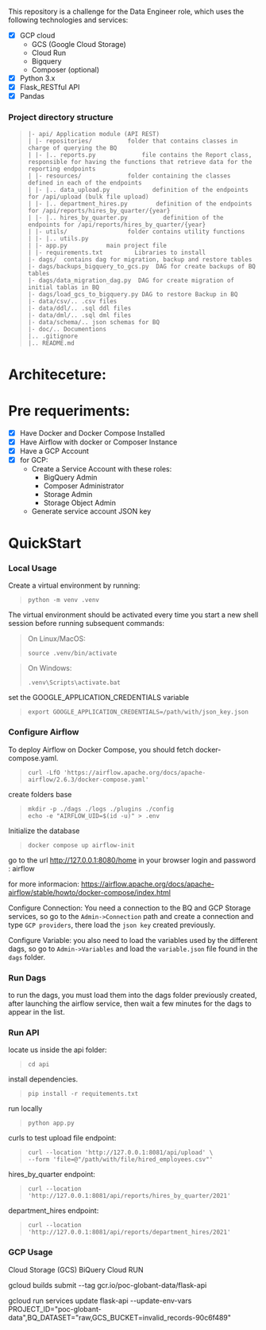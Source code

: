 This repository is a challenge for the Data Engineer role, which uses the following technologies and services: 

- [x] GCP cloud
    - GCS (Google Cloud Storage)
    - Cloud Run
    - Bigquery
    - Composer (optional) 
- [x] Python 3.x
- [x] Flask_RESTful API
- [x] Pandas

### Project directory structure

>```env
>|- api/ Application module (API REST)
>| |- repositories/          folder that contains classes in charge of querying the BQ
>| |- |.. reports.py             file contains the Report class, responsible for having the functions that retrieve data for the reporting endpoints
>| |- resources/             folder containing the classes defined in each of the endpoints
>| |- |.. data_upload.py            definition of the endpoints for /api/upload (bulk file upload)    
>| |- |.. department_hires.py        definition of the endpoints for /api/reports/hires_by_quarter/{year}
>| |- |.. hires_by_quarter.py          definition of the endpoints for /api/reports/hires_by_quarter/{year}
>| |- utils/                 folder contains utility functions 
>| |- |.. utils.py           
>| |- app.py           main project file
>| |- requirements.txt         Libraries to install 
>|- dags/  contains dag for migration, backup and restore tables
>|- dags/backups_bigquery_to_gcs.py  DAG for create backups of BQ tables
>|- dags/data_migration_dag.py  DAG for create migration of initial tablas in BQ
>|- dags/load_gcs_to_bigquery.py DAG to restore Backup in BQ
>|- data/csv/.. .csv files
>|- data/ddl/.. .sql ddl files
>|- data/dml/.. .sql dml files
>|- data/schema/.. json schemas for BQ
>|- doc/.. Documentions
>|.. .gitignore
>|.. README.md
>```
# Architeceture: 

# Pre requeriments: 
- [X] Have Docker and Docker Compose Installed
- [X] Have Airflow with docker or Composer Instance
- [X] Have a GCP Account
- [X] for GCP:
    - Create a Service Account with these roles: 
        - BigQuery Admin
        - Composer Administrator
        - Storage Admin
        - Storage Object Admin
    - Generate service account JSON key

# QuickStart

### Local Usage
Create a virtual environment by running:

>```shell
>python -m venv .venv
>
>```

The virtual environment should be activated every time you start a new shell session before running subsequent commands:

> On Linux/MacOS:
> ```shell
> source .venv/bin/activate
> ```

> On Windows:
> ```shell
> .venv\Scripts\activate.bat
> ```

set the GOOGLE_APPLICATION_CREDENTIALS variable
> ```
> export GOOGLE_APPLICATION_CREDENTIALS=/path/with/json_key.json
> ```
### Configure Airflow

To deploy Airflow on Docker Compose, you should fetch docker-compose.yaml.
> ```shell
>curl -LfO 'https://airflow.apache.org/docs/apache-airflow/2.6.3/docker-compose.yaml'
> ```

create folders base
> ```shell
> mkdir -p ./dags ./logs ./plugins ./config
> echo -e "AIRFLOW_UID=$(id -u)" > .env
> ```

Initialize the database

> ```shell
> docker compose up airflow-init
> ```

go to the url http://127.0.0.1:8080/home in your browser
login and password : airflow

for more informacion: https://airflow.apache.org/docs/apache-airflow/stable/howto/docker-compose/index.html

Configure Connection: 
You need a connection to the BQ and GCP Storage services, so go to the `Admin->Connection` path and create a connection and type `GCP providers`, there load the `json key` created previously. 

Configure Variable: 
you also need to load the variables used by the different dags, so go to `Admin->Variables` and load the `variable.json` file found in the `dags` folder.

### Run Dags

to run the dags, you must load them into the dags folder previously created, after launching the airflow service, then wait a few minutes for the dags to appear in the list. 

### Run API

locate us inside the api folder: 
> ```
> cd api
> ```

install dependencies.
> ```
> pip install -r requitements.txt
> ```

run locally
> ```
> python app.py 
> ```

curls to test
upload file endpoint: 
> ```
> curl --location 'http://127.0.0.1:8081/api/upload' \
> --form 'file=@"/path/with/file/hired_employees.csv"'
> ```

hires_by_quarter endpoint: 
> ```
> curl --location 'http://127.0.0.1:8081/api/reports/hires_by_quarter/2021'
> ```

department_hires endpoint: 
> ```
> curl --location 'http://127.0.0.1:8081/api/reports/department_hires/2021'
> ```


### GCP Usage
Cloud Storage (GCS)
BiQuery
Cloud RUN






gcloud builds submit --tag gcr.io/poc-globant-data/flask-api

 gcloud run services update flask-api --update-env-vars PROJECT_ID="poc-globant-data",BQ_DATASET="raw,GCS_BUCKET=invalid_records-90c6f489"